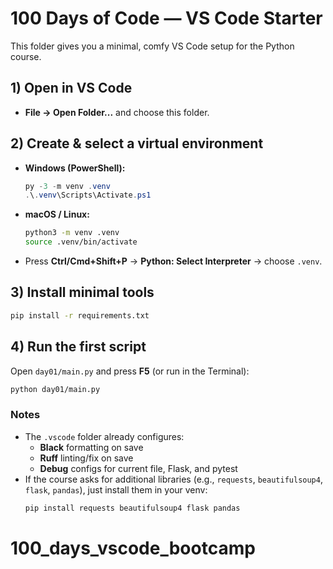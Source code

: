 # 100 Days of Code — VS Code Starter

This folder gives you a minimal, comfy VS Code setup for the Python course.

## 1) Open in VS Code
- **File → Open Folder...** and choose this folder.

## 2) Create & select a virtual environment
- **Windows (PowerShell):**
  ```powershell
  py -3 -m venv .venv
  .\.venv\Scripts\Activate.ps1
  ```
- **macOS / Linux:**
  ```bash
  python3 -m venv .venv
  source .venv/bin/activate
  ```
- Press **Ctrl/Cmd+Shift+P** → **Python: Select Interpreter** → choose `.venv`.

## 3) Install minimal tools
```bash
pip install -r requirements.txt
```

## 4) Run the first script
Open `day01/main.py` and press **F5** (or run in the Terminal):
```bash
python day01/main.py
```

### Notes
- The `.vscode` folder already configures:
  - **Black** formatting on save
  - **Ruff** linting/fix on save
  - **Debug** configs for current file, Flask, and pytest
- If the course asks for additional libraries (e.g., `requests`, `beautifulsoup4`, `flask`, `pandas`), just install them in your venv:
  ```bash
  pip install requests beautifulsoup4 flask pandas
  ```
# 100_days_vscode_bootcamp
